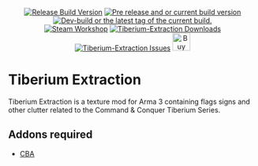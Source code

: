 <p align="center">
<a href="https://github.com/EvulDev/Tiberium-Extraction/releases/latest"><img src="https://img.shields.io/github/release/EvulDev/Tiberium-Extraction.svg?style=for-the-badge&label=Release%20Build" alt="Release Build Version"></a>
 <a href="https://github.com/EvulDev/Tiberium-Extraction/releases/"><img src="https://img.shields.io/github/release/EvulDev/Tiberium-Extraction/all.svg?style=for-the-badge&label=Pre-release" alt="Pre release and or current build version"></a>
 <a href="https://github.com/EvulDev/Tiberium-Extraction/tags"><img src="https://img.shields.io/github/tag/EvulDev/Tiberium-Extraction.svg?style=for-the-badge&colorB=df2d00&label=Latest%20Tag" alt="Dev-build or the latest tag of the current build."></a><br>
<a href="https://steamcommunity.com/workshop/filedetails/?id=2348253481"><img src="https://shieldsio-steam-workshop.jross.me/2348253481" alt="Steam Workshop"></a>
 <a href="https://github.com/EvulDev/Tiberium-Extraction/releases/latest"><img src="https://img.shields.io/github/downloads/EvulDev/Tiberium-Extraction/total.svg?style=for-the-badge&label=Downloads" alt="Tiberium-Extraction Downloads"></a>
 <a href="https://github.com/EvulDev/Tiberium-Extraction/issues"><img src="https://img.shields.io/github/issues-raw/EvulDev/Tiberium-Extraction.svg?style=for-the-badge&label=Issues" alt="Tiberium-Extraction Issues"></a>
 <a href='https://ko-fi.com/I2I01RWL4' target='_blank'><img height='29' style='border:0px;height:36px;' src='https://cdn.ko-fi.com/cdn/kofi5.png?v=2' border='0' alt='Buy Me a Coffee at ko-fi.com' /></a>
</p>

# Tiberium Extraction
Tiberium Extraction is a texture mod for Arma 3 containing flags signs and other clutter related to the Command & Conquer Tiberium Series.

## Addons required
- [CBA](https://github.com/CBATeam/CBA_A3)
